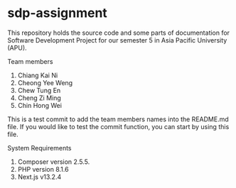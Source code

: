 # sdp-assignment
This repository holds the source code and some parts of documentation for Software Development Project for our semester 5 in Asia Pacific University (APU).

Team members
1. Chiang Kai Ni
2. Cheong Yee Weng
3. Chew Tung En
4. Cheng Zi Ming
5. Chin Hong Wei

This is a test commit to add the team members names into the README.md file. If you would like to test the commit function, you can start by using this file.

System Requirements
1. Composer version 2.5.5.
2. PHP version 8.1.6
3. Next.js v13.2.4